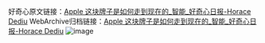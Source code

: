 好奇心原文链接：[Apple 这块牌子是如何走到现在的_智能_好奇心日报-Horace Dediu](https://www.qdaily.com/articles/7339.html)
WebArchive归档链接：[Apple 这块牌子是如何走到现在的_智能_好奇心日报-Horace Dediu](http://web.archive.org/web/20190623172228/https://www.qdaily.com/articles/7339.html)
![image](http://ww3.sinaimg.cn/large/007d5XDply1g3wjfbxva6j30u02qz4qp)